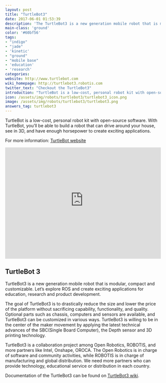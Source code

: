 ```yaml
---
layout: post
title: "TurtleBot3"
date: 2017-06-01 01:53:39
description: 'The TurtleBot3 is a new generation mobile robot that is modular, compact and customizable.'
main-class: 'ground'
color: '#60bf56'
tags:
- "indigo"
- "jade"
- 'kinetic'
- "ground"
- "mobile base"
- 'education'
- 'research'
categories:
website: http://www.turtlebot.com
wiki_homepage: http://turtlebot3.robotis.com
twitter_text: "Checkout the TurtleBot3"
introduction: "TurtleBot is a low-cost, personal robot kit with open-source software"
icon: /assets/img/robots/turtlebot3/turtlebot3_icon.png
image: /assets/img/robots/turtlebot3/turtlebot3.png
answers_tag: turtlebot3
---
```


TurtleBot is a low-cost, personal robot kit with open-source software. With TurtleBot, you’ll be able to build a robot that can drive around your house, see in 3D, and have enough horsepower to create exciting applications.

For more information: [TurtleBot website](http://www.turtlebot.com)

<iframe width="100%" height="360" src="https://www.youtube-nocookie.com/embed/9OC3J53RUsk?ecver=1" frameborder="0" allowfullscreen></iframe>

## TurtleBot 3

TurtleBot3 is a new generation mobile robot that is modular, compact and customizable. Let’s explore ROS and create exciting applications for education, research and product development.

The goal of TurtleBot3 is to drastically reduce the size and lower the price of the platform without sacrificing capability, functionality, and quality. Optional parts such as chassis, computers and sensors are available, and TurtleBot3 can be customized in various ways. TurtleBot3 is willing to be in the center of the maker movement by applying the latest technical advances of the SBC(Single Board Computer), the Depth sensor and 3D printing technology.

TurtleBot3 is a collaboration project among Open Robotics, ROBOTIS, and more partners like Intel, Onshape, OROCA. The Open Robotics is in charge of software and community activities, while ROBOTIS is in charge of manufacturing and global distribution. We need more partners who can provide technology, educational service or distribution in each country.

Documentation of the TurtleBot3 can be found on [TurtleBot3 wiki](http://turtlebot3.robotis.com).

